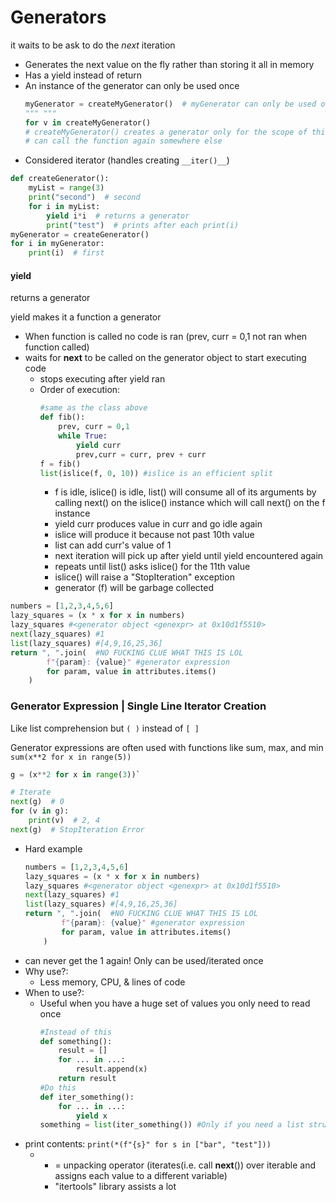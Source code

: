 # Generators

it waits to be ask to do the *next* iteration

- Generates the next value on the fly rather than storing it all in memory
- Has a yield instead of return
- An instance of the generator can only be used once
    ```python
    myGenerator = createMyGenerator()  # myGenerator can only be used once
    """ """
    for v in createMyGenerator()  
    # createMyGenerator() creates a generator only for the scope of this for loop
    # can call the function again somewhere else
    ```
- Considered iterator (handles creating `__iter()__`)
```python
def createGenerator():
    myList = range(3)
    print("second")  # second
    for i in myList:
        yield i*i  # returns a generator
        print("test")  # prints after each print(i)
myGenerator = createGenerator()
for i in myGenerator:
    print(i)  # first
```

#### yield

returns a generator

yield makes it a function a generator

- When function is called no code is ran (prev, curr = 0,1 not ran when function called)
- waits for __next__ to be called on the generator object to start executing code
  - stops executing after yield ran
  - Order of execution:
    ```python
    #same as the class above
    def fib():
        prev, curr = 0,1
        while True:
            yield curr
            prev,curr = curr, prev + curr
    f = fib()
    list(islice(f, 0, 10)) #islice is an efficient split
    ```
    - f is idle, islice() is idle,
        list() will consume all of its arguments by
        calling next() on the islice() instance which will
        call next() on the f instance
    - yield curr produces value in curr and go idle again
    - islice will produce it because not past 10th value
    - list can add curr's value of 1
    - next iteration will pick up after yield until yield encountered again
    - repeats until list() asks islice() for the 11th value
    - islice() will raise a "StopIteration" exception
    - generator (f) will be garbage collected

```python
numbers = [1,2,3,4,5,6]
lazy_squares = (x * x for x in numbers)  
lazy_squares #<generator object <genexpr> at 0x10d1f5510>
next(lazy_squares) #1
list(lazy_squares) #[4,9,16,25,36]
return ", ".join(  #NO FUCKING CLUE WHAT THIS IS LOL
        f"{param}: {value}" #generator expression
        for param, value in attributes.items()
    )
```

### Generator Expression | Single Line Iterator Creation

Like list comprehension but `( )` instead of `[ ]`

Generator expressions are often used with functions like sum, max, and min
`sum(x**2 for x in range(5))`

```python
g = (x**2 for x in range(3))`

# Iterate
next(g)  # 0
for (v in g):
    print(v)  # 2, 4
next(g)  # StopIteration Error
```
- Hard example
    ```python
    numbers = [1,2,3,4,5,6]
    lazy_squares = (x * x for x in numbers)  
    lazy_squares #<generator object <genexpr> at 0x10d1f5510>
    next(lazy_squares) #1
    list(lazy_squares) #[4,9,16,25,36]
    return ", ".join(  #NO FUCKING CLUE WHAT THIS IS LOL
            f"{param}: {value}" #generator expression
            for param, value in attributes.items()
        )
    ```
- can never get the 1 again! Only can be used/iterated once
- Why use?:
  - Less memory, CPU, & lines of code
- When to use?:
  - Useful when you have a huge set of values you only need to read once
    ```python
    #Instead of this
    def something():
        result = []
        for ... in ...:
            result.append(x)
        return result
    #Do this
    def iter_something():
        for ... in ...:
            yield x
    something = list(iter_something()) #Only if you need a list structure
    ```
- print contents:
    `print(*(f"{s}" for s in ["bar", "test"]))`
  - * = unpacking operator (iterates(i.e. call __next__()) over iterable and assigns each value to a different variable)
    - "itertools" library assists a lot
